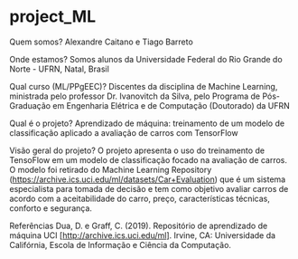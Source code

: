 # project_ML


Quem somos?
Alexandre Caitano e Tiago Barreto

Onde estamos?
Somos alunos da Universidade Federal do Rio Grande do Norte - UFRN, Natal, Brasil

Qual curso (ML/PPgEEC)?
Discentes da disciplina de Machine Learning, ministrada pelo professor Dr. Ivanovitch da Silva, pelo Programa de Pós-Graduação em Engenharia Elétrica e de Computação (Doutorado) da UFRN

Qual é o projeto?
Aprendizado de máquina: treinamento de um modelo de classificação aplicado a avaliação de carros com TensorFlow

Visão geral do projeto?
O projeto apresenta o uso do treinamento de TensoFlow em um modelo de classificação focado na avaliação de carros. O modelo foi retirado do Machine Learning Repository (https://archive.ics.uci.edu/ml/datasets/Car+Evaluation) que é um sistema especialista para tomada de decisão e tem como objetivo avaliar carros de acordo com a aceitabilidade do carro, preço, características técnicas, conforto e segurança.

Referências
Dua, D. e Graff, C. (2019). Repositório de aprendizado de máquina UCI [http://archive.ics.uci.edu/ml]. Irvine, CA: Universidade da Califórnia, Escola de Informação e Ciência da Computação.
